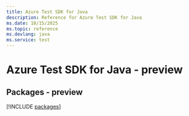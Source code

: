 ```yaml
---
title: Azure Test SDK for Java
description: Reference for Azure Test SDK for Java
ms.date: 10/15/2025
ms.topic: reference
ms.devlang: java
ms.service: test
---
```

# Azure Test SDK for Java - preview
## Packages - preview
[!INCLUDE [packages](test-index.md)]